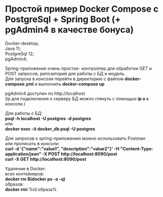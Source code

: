 # Простой пример Docker Compose с PostgreSql + Spring Boot (+ pgAdmin4 в качестве бонуса)

Docker-desktop;  
Java 11;   
PostgreSql 12;  
pgAdmin4;  

Spring-приложение очень простое- контроллер для обработки GET и POST запросов, репозиторий для работы с БД и модель.  
Для запуска в консоли перейти в директорию с файлом __docker-compose.yml__ и выполнить __docker-compose up__

pgAdmin4 доступен по http://localhost  
(ip для подключения к серверу БД можно глянуть с помощью __ip a__ в консоли.)

Для работы с БД:  
__psql -h localhost -U postgres -d postgres__  
или  
__docker exec -it docker_db psql  -U postgres__

Для запросов к spring-приложению можно использовать Postman  
или прописать в консоли:  
__curl -d '{"name":"value1", "description":"value2"}' -H "Content-Type: application/json" -X POST http://localhost:8090/post    
curl -X GET http://localhost:8090/post__

Удаление в Docker:  
всех контейнеров:  
__docker rm $(docker ps -a -q)__  
образов:  
__docker rmi__ %id образа%
